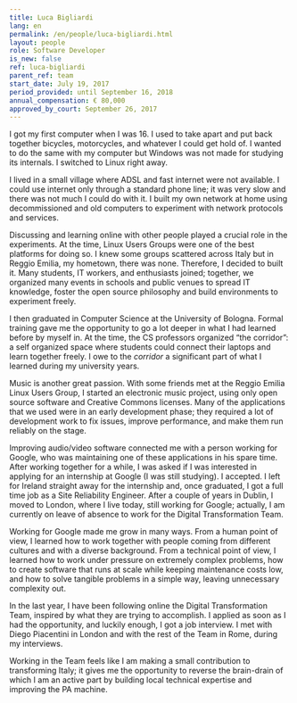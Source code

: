 ```yaml
---
title: Luca Bigliardi
lang: en
permalink: /en/people/luca-bigliardi.html
layout: people
role: Software Developer
is_new: false
ref: luca-bigliardi
parent_ref: team
start_date: July 19, 2017
period_provided: until September 16, 2018
annual_compensation: € 80,000
approved_by_court: September 26, 2017
---
```


I got my first computer when I was 16. I used to take apart and put back
together bicycles, motorcycles, and whatever I could get hold of. I wanted to
do the same with my computer but Windows was not made for studying its
internals. I switched to Linux right away.

I lived in a small village where ADSL and fast internet were not available. I
could use internet only through a standard phone line; it was very slow and
there was not much I could do with it. I built my own network at home using
decommissioned and old computers to experiment with network protocols and
services.

Discussing and learning online with other people played a crucial role in the
experiments. At the time, Linux Users Groups were one of the best platforms for
doing so. I knew some groups scattered across Italy but in Reggio Emilia, my
hometown, there was none. Therefore, I decided to built it. Many students, IT
workers, and enthusiasts joined; together, we organized many events in schools
and public venues to spread IT knowledge, foster the open source philosophy and
build environments to experiment freely.

I then graduated in Computer Science at the University of Bologna. Formal
training gave me the opportunity to go a lot deeper in what I had learned
before  by myself in. At the time, the CS professors organized “the corridor”:
a self organized space where students could connect their laptops and learn
together freely. I owe to the _corridor_ a significant part of what I learned
during my university years.

Music is another great passion. With some friends met at the Reggio Emilia
Linux Users Group, I started an electronic music project, using only open
source software and Creative Commons licenses. Many of the applications that we
used were in an early development phase; they required a lot of development
work to fix issues, improve performance, and make them run reliably on the
stage.

Improving audio/video software connected me with a person working for Google,
who was maintaining one of these applications in his spare time. After working
together for a while, I was asked if I was interested in applying for an
internship at Google (I was still studying). I accepted. I left for Ireland
straight away for the internship and, once graduated, I got a full time job as
a Site Reliability Engineer. After a couple of years in Dublin, I moved to
London, where I live today, still working for Google; actually, I am currently
on leave of absence to work for the Digital Transformation Team.

Working for Google made me grow in many ways. From a human point of view, I
learned how to work together with people coming from different cultures and
with a diverse background. From a technical point of view, I learned how to
work under pressure on extremely complex problems, how to create software that
runs at scale while keeping maintenance costs low, and how to solve tangible
problems in a simple way, leaving unnecessary complexity out.

In the last year, I have been following online the Digital Transformation Team,
inspired by what they are trying to accomplish. I applied as soon as I had the
opportunity, and luckily enough, I got a job interview. I met with Diego
Piacentini in London and with the rest of the Team in Rome, during my
interviews.

Working in the Team feels like I am making a small contribution to transforming
Italy; it gives me the opportunity to reverse the brain-drain of which I am an
active part by building local technical expertise and improving the PA machine.
